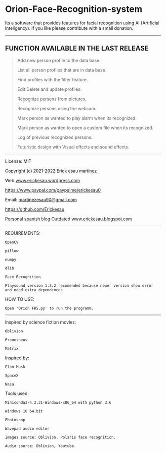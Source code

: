 # Orion-Face-Recognition-system

Its a software that provides features for facial recognition using AI (Artificial Inteligency).
if you like please contribute with a small donation.

_________________________________________________

FUNCTION AVAILABLE IN THE LAST RELEASE
--------------------------------------
> Add new person profile to the data base.
> 
> List all person profiles that are in data base.
> 
> Find profiles with the filter feature.
> 
> Edit Delete and update profiles.
> 
> Recognize persons from pictures.
> 
> Recognize persons using the webcam.
> 
> Mark person as wanted to play alarm when its recognized.
> 
> Mark person as wanted to open a custom file  when its recognized.
> 
> Log of previous recognized persons.
> 
> Futuristic design with Visual effects and sound effects.
_________________________________________________

License: MIT

Copyright (c) 2021-2022 Erick esau martinez

Web www.erickesau.wordpress.com

https://www.paypal.com/paypalme/erickesau0

Email: martinezesau90@gmail.com

https://github.com/Erickesau

Personal spanish blog Outdated www.erickesau.blogspot.com

_________________________________________________

REQUIREMENTS:

    OpenCV

    pillow

    numpy
    
    dlib
    
    Face Recognition
    
    Playsound version 1.2.2 recomended because newer version show error and need extra dependences


HOW TO USE:

    Open 'Orion FRS.py' to run the programm.
______________________________________________

Inspired by science fiction movies:

    Oblivion
    
    Prometheus
    
    Matrix
    
Inspired by:

    Elon Musk
    
    SpaceX
    
    Nasa


Tools used:

    Miniconda3-4.3.31-Windows-x86_64 with python 3.6
    
    Windows 10 64.bit
    
    Photoshop
    
    Wavepad audio editor
    
    Images source: Oblivion, Polaris face recognition.
    
    Audio source: Oblivion, Youtube.
